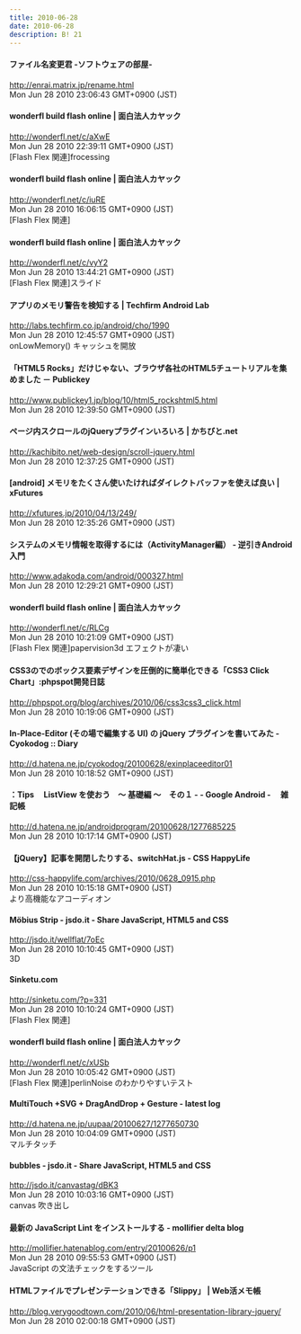 ```yaml
---
title: 2010-06-28
date: 2010-06-28
description: B! 21
---
```


#### ファイル名変更君 -ソフトウェアの部屋-
http://enrai.matrix.jp/rename.html<br>
Mon Jun 28 2010 23:06:43 GMT+0900 (JST)<br>


#### wonderfl build flash online | 面白法人カヤック
http://wonderfl.net/c/aXwE<br>
Mon Jun 28 2010 22:39:11 GMT+0900 (JST)<br>
[Flash Flex 関連]frocessing


#### wonderfl build flash online | 面白法人カヤック
http://wonderfl.net/c/iuRE<br>
Mon Jun 28 2010 16:06:15 GMT+0900 (JST)<br>
[Flash Flex 関連]


#### wonderfl build flash online | 面白法人カヤック
http://wonderfl.net/c/vyY2<br>
Mon Jun 28 2010 13:44:21 GMT+0900 (JST)<br>
[Flash Flex 関連]スライド


#### アプリのメモリ警告を検知する | Techfirm Android Lab
http://labs.techfirm.co.jp/android/cho/1990<br>
Mon Jun 28 2010 12:45:57 GMT+0900 (JST)<br>
onLowMemory() キャッシュを開放


#### 「HTML5 Rocks」だけじゃない、ブラウザ各社のHTML5チュートリアルを集めました － Publickey
http://www.publickey1.jp/blog/10/html5_rockshtml5.html<br>
Mon Jun 28 2010 12:39:50 GMT+0900 (JST)<br>


#### ページ内スクロールのjQueryプラグインいろいろ | かちびと.net
http://kachibito.net/web-design/scroll-jquery.html<br>
Mon Jun 28 2010 12:37:25 GMT+0900 (JST)<br>


#### [android] メモリをたくさん使いたければダイレクトバッファを使えば良い | xFutures
http://xfutures.jp/2010/04/13/249/<br>
Mon Jun 28 2010 12:35:26 GMT+0900 (JST)<br>


#### システムのメモリ情報を取得するには（ActivityManager編） - 逆引きAndroid入門
http://www.adakoda.com/android/000327.html<br>
Mon Jun 28 2010 12:29:21 GMT+0900 (JST)<br>


#### wonderfl build flash online | 面白法人カヤック
http://wonderfl.net/c/RLCg<br>
Mon Jun 28 2010 10:21:09 GMT+0900 (JST)<br>
[Flash Flex 関連]papervision3d エフェクトが凄い


#### CSS3のでのボックス要素デザインを圧倒的に簡単化できる「CSS3 Click Chart」:phpspot開発日誌
http://phpspot.org/blog/archives/2010/06/css3css3_click.html<br>
Mon Jun 28 2010 10:19:06 GMT+0900 (JST)<br>


#### In-Place-Editor (その場で編集する UI) の jQuery プラグインを書いてみた - Cyokodog :: Diary
http://d.hatena.ne.jp/cyokodog/20100628/exinplaceeditor01<br>
Mon Jun 28 2010 10:18:52 GMT+0900 (JST)<br>


#### ：Tips 　ListView を使おう　〜 基礎編 〜　その１ - - Google Android -  　雑記帳
http://d.hatena.ne.jp/androidprogram/20100628/1277685225<br>
Mon Jun 28 2010 10:17:14 GMT+0900 (JST)<br>


#### 【jQuery】記事を開閉したりする、switchHat.js - CSS HappyLife
http://css-happylife.com/archives/2010/0628_0915.php<br>
Mon Jun 28 2010 10:15:18 GMT+0900 (JST)<br>
より高機能なアコーディオン


#### Möbius Strip - jsdo.it - Share JavaScript, HTML5 and CSS
http://jsdo.it/wellflat/7oEc<br>
Mon Jun 28 2010 10:10:45 GMT+0900 (JST)<br>
3D


#### Sinketu.com
http://sinketu.com/?p=331<br>
Mon Jun 28 2010 10:10:24 GMT+0900 (JST)<br>
[Flash Flex 関連]


#### wonderfl build flash online | 面白法人カヤック
http://wonderfl.net/c/xUSb<br>
Mon Jun 28 2010 10:05:42 GMT+0900 (JST)<br>
[Flash Flex 関連]perlinNoise のわかりやすいテスト


####  MultiTouch +SVG + DragAndDrop + Gesture - latest log
http://d.hatena.ne.jp/uupaa/20100627/1277650730<br>
Mon Jun 28 2010 10:04:09 GMT+0900 (JST)<br>
マルチタッチ


#### bubbles - jsdo.it - Share JavaScript, HTML5 and CSS
http://jsdo.it/canvastag/dBK3<br>
Mon Jun 28 2010 10:03:16 GMT+0900 (JST)<br>
canvas 吹き出し


#### 最新の JavaScript Lint をインストールする - mollifier delta blog
http://mollifier.hatenablog.com/entry/20100626/p1<br>
Mon Jun 28 2010 09:55:53 GMT+0900 (JST)<br>
JavaScript の文法チェックをするツール


#### HTMLファイルでプレゼンテーションできる「Slippy」 | Web活メモ帳
http://blog.verygoodtown.com/2010/06/html-presentation-library-jquery/<br>
Mon Jun 28 2010 02:00:18 GMT+0900 (JST)<br>


